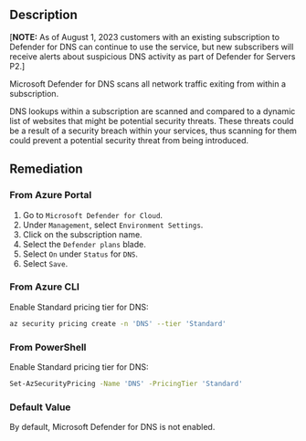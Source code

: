 ## Description

[**NOTE:** As of August 1, 2023 customers with an existing subscription to Defender for DNS can continue to use the service, but new subscribers will receive alerts about suspicious DNS activity as part of Defender for Servers P2.]

Microsoft Defender for DNS scans all network traffic exiting from within a subscription.

DNS lookups within a subscription are scanned and compared to a dynamic list of websites that might be potential security threats. These threats could be a result of a security breach within your services, thus scanning for them could prevent a potential security threat from being introduced.

## Remediation

### From Azure Portal

1. Go to `Microsoft Defender for Cloud`.
2. Under `Management`, select `Environment Settings`.
3. Click on the subscription name.
4. Select the `Defender plans` blade.
5. Select `On` under `Status` for `DNS`.
6. Select `Save`.

### From Azure CLI

Enable Standard pricing tier for DNS:

```bash
az security pricing create -n 'DNS' --tier 'Standard'
```

### From PowerShell

Enable Standard pricing tier for DNS:

```bash
Set-AzSecurityPricing -Name 'DNS' -PricingTier 'Standard'
```

### Default Value

By default, Microsoft Defender for DNS is not enabled.
